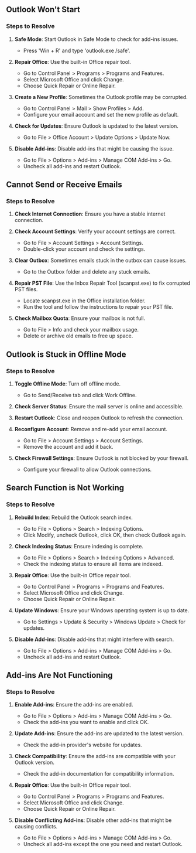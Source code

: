 ## Outlook Won't Start

### Steps to Resolve

1. **Safe Mode**: Start Outlook in Safe Mode to check for add-ins issues.
   - Press 'Win + R' and type 'outlook.exe /safe'.

2. **Repair Office**: Use the built-in Office repair tool.
   - Go to Control Panel > Programs > Programs and Features.
   - Select Microsoft Office and click Change.
   - Choose Quick Repair or Online Repair.

3. **Create a New Profile**: Sometimes the Outlook profile may be corrupted.
   - Go to Control Panel > Mail > Show Profiles > Add.
   - Configure your email account and set the new profile as default.

4. **Check for Updates**: Ensure Outlook is updated to the latest version.
   - Go to File > Office Account > Update Options > Update Now.

5. **Disable Add-ins**: Disable add-ins that might be causing the issue.
   - Go to File > Options > Add-ins > Manage COM Add-ins > Go.
   - Uncheck all add-ins and restart Outlook.
  
## Cannot Send or Receive Emails

### Steps to Resolve

1. **Check Internet Connection**: Ensure you have a stable internet connection.

2. **Check Account Settings**: Verify your account settings are correct.
   - Go to File > Account Settings > Account Settings.
   - Double-click your account and check the settings.

3. **Clear Outbox**: Sometimes emails stuck in the outbox can cause issues.
   - Go to the Outbox folder and delete any stuck emails.

4. **Repair PST File**: Use the Inbox Repair Tool (scanpst.exe) to fix corrupted PST files.
   - Locate scanpst.exe in the Office installation folder.
   - Run the tool and follow the instructions to repair your PST file.

5. **Check Mailbox Quota**: Ensure your mailbox is not full.
   - Go to File > Info and check your mailbox usage.
   - Delete or archive old emails to free up space.
  
## Outlook is Stuck in Offline Mode

### Steps to Resolve

1. **Toggle Offline Mode**: Turn off offline mode.
   - Go to Send/Receive tab and click Work Offline.

2. **Check Server Status**: Ensure the mail server is online and accessible.

3. **Restart Outlook**: Close and reopen Outlook to refresh the connection.

4. **Reconfigure Account**: Remove and re-add your email account.
   - Go to File > Account Settings > Account Settings.
   - Remove the account and add it back.

5. **Check Firewall Settings**: Ensure Outlook is not blocked by your firewall.
   - Configure your firewall to allow Outlook connections.
  
## Search Function is Not Working

### Steps to Resolve

1. **Rebuild Index**: Rebuild the Outlook search index.
   - Go to File > Options > Search > Indexing Options.
   - Click Modify, uncheck Outlook, click OK, then check Outlook again.

2. **Check Indexing Status**: Ensure indexing is complete.
   - Go to File > Options > Search > Indexing Options > Advanced.
   - Check the indexing status to ensure all items are indexed.

3. **Repair Office**: Use the built-in Office repair tool.
   - Go to Control Panel > Programs > Programs and Features.
   - Select Microsoft Office and click Change.
   - Choose Quick Repair or Online Repair.

4. **Update Windows**: Ensure your Windows operating system is up to date.
   - Go to Settings > Update & Security > Windows Update > Check for updates.

5. **Disable Add-ins**: Disable add-ins that might interfere with search.
   - Go to File > Options > Add-ins > Manage COM Add-ins > Go.
   - Uncheck all add-ins and restart Outlook.
  
## Add-ins Are Not Functioning

### Steps to Resolve

1. **Enable Add-ins**: Ensure the add-ins are enabled.
   - Go to File > Options > Add-ins > Manage COM Add-ins > Go.
   - Check the add-ins you want to enable and click OK.

2. **Update Add-ins**: Ensure the add-ins are updated to the latest version.
   - Check the add-in provider's website for updates.

3. **Check Compatibility**: Ensure the add-ins are compatible with your Outlook version.
   - Check the add-in documentation for compatibility information.

4. **Repair Office**: Use the built-in Office repair tool.
   - Go to Control Panel > Programs > Programs and Features.
   - Select Microsoft Office and click Change.
   - Choose Quick Repair or Online Repair.

5. **Disable Conflicting Add-ins**: Disable other add-ins that might be causing conflicts.
   - Go to File > Options > Add-ins > Manage COM Add-ins > Go.
   - Uncheck all add-ins except the one you need and restart Outlook.
